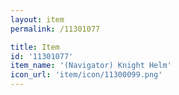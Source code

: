 ```yaml
---
layout: item
permalink: /11301077

title: Item
id: '11301077'
item_name: '(Navigator) Knight Helm'
icon_url: 'item/icon/11300099.png'
---
```

